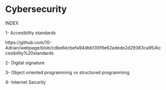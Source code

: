 # Cybersecurity
<p>INDEX</p>
<p>1- Accesibility standards</p> https://github.com/10-Adrian/webpage/blob/cdbe6ecbefa94dbb135f9e62adede2d29383ca95/Accesibility%20standards
<p><span lang="en">2- Digital signature</span></p>
<p><span lang="en">3- Object oriented programming vs structured programming</span></p>
<p><span lang="en">4- Internet Security</span></p>

